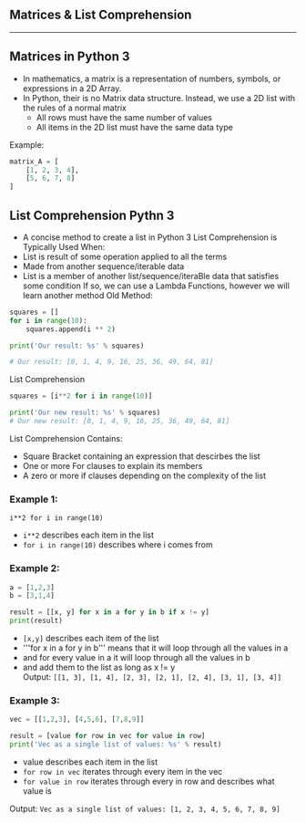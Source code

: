 ## Matrices & List Comprehension 
---
## Matrices in Python 3
* In mathematics, a matrix is a representation of numbers, symbols, or expressions in a 2D Array.
* In Python, their is no Matrix data structure. Instead, we use a 2D list with the rules of a normal matrix
    * All rows must have the same number of values
    * All items in the 2D list must have the same data type

Example:
```python
matrix_A = [
    [1, 2, 3, 4],
    [5, 6, 7, 8]
]
```
## List Comprehension Pythn 3
* A concise method to create a list in Python 3
List Comprehension is Typically Used When:
* List is result of some operation applied to all the terms
* Made from another sequence/iterable data
* List is a member of another list/sequence/iteraBle data that satisfies some condition
If so, we can use a Lambda Functions, however we will learn another method
Old Method:
```python
squares = []
for i in range(10):
    squares.append(i ** 2)

print('Our result: %s' % squares)

# Our result: [0, 1, 4, 9, 16, 25, 36, 49, 64, 81]
```
List Comprehension
```python
squares = [i**2 for i in range(10)]

print('Our new result: %s' % squares)
# Our new result: [0, 1, 4, 9, 16, 25, 36, 49, 64, 81]
```
List Comprehension Contains:
* Square Bracket containing an expression that descirbes the list
* One or more For clauses to explain its members
* A zero or more if clauses depending on the complexity of the list
### Example 1:
```i**2 for i in range(10)```
* ```i**2``` describes each item in the list
* ```for i in range(10)``` describes where i comes from
### Example 2:
```python
a = [1,2,3]
b = [3,1,4]

result = [[x, y] for x in a for y in b if x != y]
print(result)
```
* ```[x,y]``` describes each item of the list
* '''for x in a for y in b''' means that it will loop through all the values in a
* and for every value in a it will loop through all the values in b
* and add them to the list as long as x != y\
Output:
```[[1, 3], [1, 4], [2, 3], [2, 1], [2, 4], [3, 1], [3, 4]]```

### Example 3:
```python
vec = [[1,2,3], [4,5,6], [7,8,9]]

result = [value for row in vec for value in row]
print('Vec as a single list of values: %s' % result)
```
* value describes each item in the list
* ```for row in vec``` iterates through every item in the vec
* ```for value in row``` iterates through every in row and describes what value is

Output: ```Vec as a single list of values: [1, 2, 3, 4, 5, 6, 7, 8, 9]```
